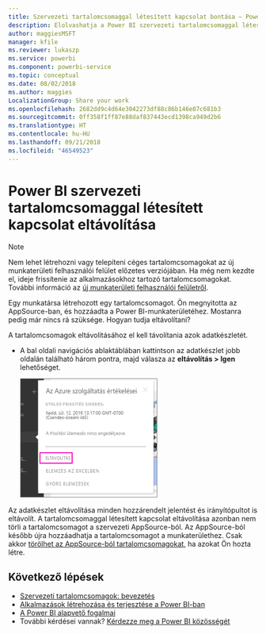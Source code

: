 ```yaml
---
title: Szervezeti tartalomcsomaggal létesített kapcsolat bontása – Power BI
description: Elolvashatja a Power BI szervezeti tartalomcsomaggal létesített kapcsolatának az adatkészlet törlésével való eltávolításának lépéseit.
author: maggiesMSFT
manager: kfile
ms.reviewer: lukaszp
ms.service: powerbi
ms.component: powerbi-service
ms.topic: conceptual
ms.date: 08/02/2018
ms.author: maggies
LocalizationGroup: Share your work
ms.openlocfilehash: 2682dd9c4d64e3042273df88c86b146e07c681b3
ms.sourcegitcommit: 0ff358f1ff87e88daf837443ecd1398ca949d2b6
ms.translationtype: HT
ms.contentlocale: hu-HU
ms.lasthandoff: 09/21/2018
ms.locfileid: "46549523"
---
```

# <a name="remove-your-connection-to-a-power-bi-organizational-content-pack"></a>Power BI szervezeti tartalomcsomaggal létesített kapcsolat eltávolítása

> [!NOTE]
> Nem lehet létrehozni vagy telepíteni céges tartalomcsomagokat az új munkaterületi felhasználói felület előzetes verziójában. Ha még nem kezdte el, ideje frissítenie az alkalmazásokhoz tartozó tartalomcsomagokat. További információ az [új munkaterületi felhasználói felületről](service-create-the-new-workspaces.md).
> 

Egy munkatársa létrehozott egy tartalomcsomagot. Ön megnyitotta az AppSource-ban, és hozzáadta a Power BI-munkaterületéhez. Mostanra pedig már nincs rá szüksége.  Hogyan tudja eltávolítani?

A tartalomcsomagok eltávolításához el kell távolítania azok adatkészletét.  

* A bal oldali navigációs ablaktáblában kattintson az adatkészlet jobb oldalán található három pontra, majd válasza az **eltávolítás \> Igen** lehetőséget.  
  
  ![Tartalomcsomag eltávolítása](media/service-organizational-content-pack-disconnect/power-bi-remove-organizational-content-pack-dataset.png)

Az adatkészlet eltávolítása minden hozzárendelt jelentést és irányítópultot is eltávolít. A tartalomcsomaggal létesített kapcsolat eltávolítása azonban nem törli a tartalomcsomagot a szervezeti AppSource-ból.  Az AppSource-ból később újra hozzáadhatja a tartalomcsomagot a munkaterülethez. Csak akkor [törölhet az AppSource-ból tartalomcsomagokat](service-organizational-content-pack-manage-update-delete.md), ha azokat Ön hozta létre.

## <a name="next-steps"></a>Következő lépések
* [Szervezeti tartalomcsomagok: bevezetés](service-organizational-content-pack-introduction.md) 
* [Alkalmazások létrehozása és terjesztése a Power BI-ban](consumer/end-user-create-apps.md) 
* [A Power BI alapvető fogalmai](consumer/end-user-basic-concepts.md)  
* További kérdései vannak? [Kérdezze meg a Power BI közösségét](http://community.powerbi.com/)

